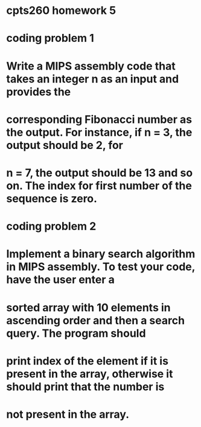 # cpts260 homework 5

# coding problem 1

# Write a MIPS assembly code that takes an integer n as an input and provides the
# corresponding Fibonacci number as the output. For instance, if n = 3, the output should be 2, for
# n = 7, the output should be 13 and so on. The index for first number of the sequence is zero.


# coding problem 2

# Implement a binary search algorithm in MIPS assembly. To test your code, have the user enter a
# sorted array with 10 elements in ascending order and then a search query. The program should
# print index of the element if it is present in the array, otherwise it should print that the number is
# not present in the array.
